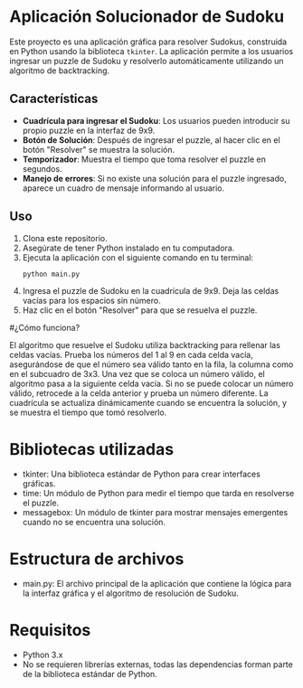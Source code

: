 # Aplicación Solucionador de Sudoku

Este proyecto es una aplicación gráfica para resolver Sudokus, construida en Python usando la biblioteca `tkinter`. La aplicación permite a los usuarios ingresar un puzzle de Sudoku y resolverlo automáticamente utilizando un algoritmo de backtracking.

## Características

- **Cuadrícula para ingresar el Sudoku**: Los usuarios pueden introducir su propio puzzle en la interfaz de 9x9.
- **Botón de Solución**: Después de ingresar el puzzle, al hacer clic en el botón "Resolver" se muestra la solución.
- **Temporizador**: Muestra el tiempo que toma resolver el puzzle en segundos.
- **Manejo de errores**: Si no existe una solución para el puzzle ingresado, aparece un cuadro de mensaje informando al usuario.

## Uso

1. Clona este repositorio.
2. Asegúrate de tener Python instalado en tu computadora.
3. Ejecuta la aplicación con el siguiente comando en tu terminal:
   ```bash
   python main.py
4. Ingresa el puzzle de Sudoku en la cuadrícula de 9x9. Deja las celdas vacías para los espacios sin número.
5. Haz clic en el botón "Resolver" para que se resuelva el puzzle.
   
#¿Cómo funciona?

El algoritmo que resuelve el Sudoku utiliza backtracking para rellenar las celdas vacías. Prueba los números del 1 al 9 en cada celda vacía, asegurándose de que el número sea válido tanto en la fila, la columna como en el subcuadro de 3x3.
Una vez que se coloca un número válido, el algoritmo pasa a la siguiente celda vacía. Si no se puede colocar un número válido, retrocede a la celda anterior y prueba un número diferente.
La cuadrícula se actualiza dinámicamente cuando se encuentra la solución, y se muestra el tiempo que tomó resolverlo.

# Bibliotecas utilizadas
- tkinter: Una biblioteca estándar de Python para crear interfaces gráficas.
- time: Un módulo de Python para medir el tiempo que tarda en resolverse el puzzle.
- messagebox: Un módulo de tkinter para mostrar mensajes emergentes cuando no se encuentra una solución.
  
# Estructura de archivos
- main.py: El archivo principal de la aplicación que contiene la lógica para la interfaz gráfica y el algoritmo de resolución de Sudoku.

# Requisitos
- Python 3.x
- No se requieren librerías externas, todas las dependencias forman parte de la biblioteca estándar de Python.
